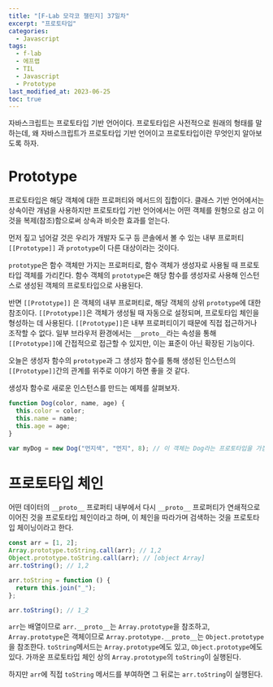 ```yaml
---
title: "[F-Lab 모각코 챌린지] 37일차"
excerpt: "프로토타입"
categories:
  - Javascript
tags:
  - f-lab
  - 에프랩
  - TIL
  - Javascript
  - Prototype
last_modified_at: 2023-06-25
toc: true
---
```


자바스크립트는 프로토타입 기반 언어이다. 프로토타입은 사전적으로 원래의 형태를 말하는데, 왜 자바스크립트가 프로토타입 기반 언어이고 프로토타입이란 무엇인지 알아보도록 하자.

# Prototype

프로토타입은 해당 객체에 대한 프로퍼티와 메서드의 집합이다. 클래스 기반 언어에서는 상속이란 개념을 사용하지만 프로토타입 기반 언어에서는 어떤 객체를 원형으로 삼고 이 것을 복제(참조)함으로써 상속과 비슷한 효과를 얻는다.

먼저 짚고 넘어갈 것은 우리가 개발자 도구 등 콘솔에서 볼 수 있는 내부 프로퍼티 `[[Prototype]]` 과 `prototype`이 다른 대상이라는 것이다.

`prototype`은 함수 객체만 가지는 프로퍼티로, 함수 객체가 생성자로 사용될 때 프로토타입 객체를 가리킨다. 함수 객체의 `prototype`은 해당 함수를 생성자로 사용해 인스턴스로 생성된 객체의 프로토타입으로 사용된다.

반면 `[[Prototype]]` 은 객체의 내부 프로퍼티로, 해당 객체의 상위 `prototype`에 대한 참조이다. `[[Prototype]]`은 객체가 생성될 때 자동으로 설정되며, 프로토타입 체인을 형성하는 데 사용된다. `[[Prototype]]`은 내부 프로퍼티이기 때문에 직접 접근하거나 조작할 수 없다. 일부 브라우저 환경에서는 `__proto__`라는 속성을 통해 `[[Prototype]]`에 간접적으로 접근할 수 있지만, 이는 표준이 아닌 확장된 기능이다.

오늘은 생성자 함수의 `prototype`과 그 생성자 함수를 통해 생성된 인스턴스의 `[[Prototype]]`간의 관계를 위주로 이야기 하면 좋을 것 같다.

생성자 함수로 새로운 인스턴스를 만드는 예제를 살펴보자.

```javascript
function Dog(color, name, age) {
  this.color = color;
  this.name = name;
  this.age = age;
}

var myDog = new Dog("먼지색", "먼지", 8); // 이 객체는 Dog라는 프로토타입을 가짐.
```

# 프로토타입 체인

어떤 데이터의 `__proto__` 프로퍼티 내부에서 다시 `__proto__` 프로퍼티가 연쇄적으로 이어진 것을 프로토타입 체인이라고 하며, 이 체인을 따라가며 검색하는 것을 프로토타입 체이닝이라고 한다.

```javascript
const arr = [1, 2];
Array.prototype.toString.call(arr); // 1,2
Object.prototype.toString.call(arr); // [object Array]
arr.toString(); // 1,2

arr.toString = function () {
  return this.join("_");
};

arr.toString(); // 1_2
```

`arr`는 배열이므로 `arr.__proto__`는 `Array.prototype`을 참조하고, `Array.prototype`은 객체이므로 `Array.prototype.__proto__`는 `Object.prototype`을 참조한다. `toString`메서드는 `Array.prototype`에도 있고, `Object.prototype`에도 있다. 가까운 프로토타입 체인 상의 `Array.prototype`의 `toString`이 실행된다.

하지만 `arr`에 직접 `toString` 메서드를 부여하면 그 뒤로는 `arr.toString`이 실행된다.
